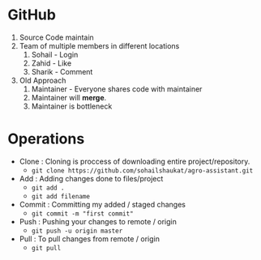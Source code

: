# GitHub
1. Source Code maintain
1. Team of multiple members in different locations
	1. Sohail - Login
	2. Zahid - Like
	3. Sharik - Comment
2. Old Approach
	1. Maintainer - Everyone shares code with maintainer
	1. Maintainer will **merge**.
	2. Maintainer is bottleneck


# Operations
- Clone : Cloning is proccess of downloading entire project/repository.
	- `git clone https://github.com/sohailshaukat/agro-assistant.git`
- Add : Adding changes done to files/project
	- `git add .`
	- `git add filename`
- Commit : Committing my added / staged changes
	- `git commit -m "first commit"`
- Push : Pushing your changes to remote / origin
	- `git push -u origin master`
- Pull : To pull changes from remote / origin
	- `git pull`